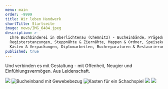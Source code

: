 ```yaml
---
menu: main
order: -9999
title: Wir leben Handwerk
shortTitle: Startseite
image: news/IMG_6484.jpeg
description: >-
  Ihre Buchbinderei in Oberlichtenau (Chemnitz) - Bucheinbände, Prägedruck,
  Registerstanzungen, Steppnähte & Ziernähte, Mappen & Ordner, Speisekarten,
  Kästen & Verpackungen, Diplomarbeiten, Buchreparaturen & Restaurierungen
published: true
---
```

Und verbinden es mit Gestaltung - mit Offenheit, Neugier und Einfühlungsvermögen. Aus Leidenschaft.

![](start/wort-bildmarke.png)
![Bucheinband mit Gewebebezug](start/3.jpg)
![Kasten für ein Schachspiel](start/4.jpg)
![](start/5.jpg)
![](start/6.jpg)
